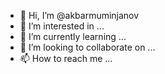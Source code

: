 - 👋 Hi, I’m @akbarmuminjanov
- 👀 I’m interested in ...
- 🌱 I’m currently learning ...
- 💞️ I’m looking to collaborate on ...
- 📫 How to reach me ...

<!---
akbarmuminjanov/akbarmuminjanov is a ✨ special ✨ repository because its `README.md` (this file) appears on your GitHub profile.
You can click the Preview link to take a look at your changes.
--->
